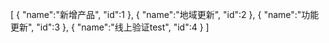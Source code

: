 [
	{
		"name":"新增产品",
		"id":1
	},
	{
		"name":"地域更新",
		"id":2
	},
	{
		"name":"功能更新",
		"id":3
	},
	{
		"name":"线上验证test",
		"id":4
	}
]